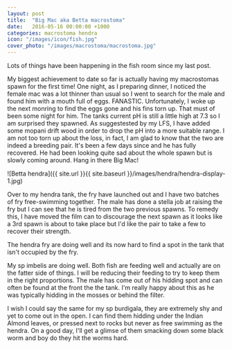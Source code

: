 ```yaml
---
layout: post
title:  "Big Mac aka Betta macrostoma"
date:   2016-05-16 00:00:00 +1000
categories: macrostoma hendra 
icon: "/images/icon/fish.jpg"
cover_photo: "/images/macrostoma/macrostoma.jpg"
---
```


Lots of things have been happening in the fish room since my last post.

My biggest achievement to date so far is actually having my macrostomas spawn for the first time! One night, as I preparing dinner, I noticed the female mac was a lot thinner than usual so I went to search for the male and found him with a mouth full of eggs. FANASTIC. Unfortunately, I woke up the next monring to find the eggs gone and his fins torn up. That must of been some night for him. The tanks current pH is still a little high at 7.3 so I am surprised they spawned. As suggestested by my LFS, I have added some mopani drift wood in order to drop the pH into a more suitable range. I am not too torn up about the loss, in fact, I am glad to know that the two are indeed a breeding pair. It's been a few days since and he has fully recovered. He had been looking quite sad about the whole spawn but is slowly coming around. Hang in there Big Mac! 

![Betta hendra]({{ site.url }}{{ site.baseurl }}/images/hendra/hendra-display-1.jpg)

Over to my hendra tank, the fry have launched out and I have two batches of fry free-swimming together. The male has done a stella job at raising the fry but I can see that he is tired from the two previous spawns. To remedy this, I have moved the film can to discourage the next spawn as it looks like a 3rd spawn is about to take place but I'd like the pair to take a few to recover their strength. 

The hendra fry are doing well and its now hard to find a spot in the tank that isn't occupied by the fry.


My sp imbelis are doing well. Both fish are feeding well and actually are on the fatter side of things. I will be reducing their feeding to try to keep them in the right proportions. The male has come out of his hidding spot and can often be found at the front the the tank. I'm really happy about this as he was typically hidding in the mosses or behind the filter. 

I wish I could say the same for my sp burdigala, they are extremely shy and yet to come out in the open. I can find them hidding under the Indian Almond leaves, or pressed next to rocks but never as free swimming as the hendra. On a good day, I'll get a glimse of them smacking down some black worm and boy do they hit the worms hard.
